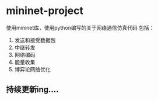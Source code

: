 # mininet-project
使用mininet库，使用python编写的关于网络通信仿真代码
包括：
1. 发送和接受数据包
2. 中继转发
3. 网络编码
4. 能量收集
5. 博弈论网络优化
## 持续更新ing....
